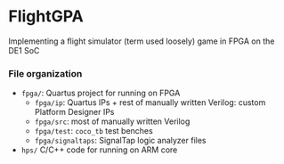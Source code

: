 # FlightGPA
Implementing a flight simulator (term used loosely) game in FPGA on the DE1 SoC

### File organization

  * `fpga/`: Quartus project for running on FPGA
    * `fpga/ip`: Quartus IPs + rest of manually written Verilog: custom Platform Designer IPs
    * `fpga/src`: most of manually written Verilog
    * `fpga/test`: `coco_tb` test benches
    * `fpga/signaltaps`: SignalTap logic analyzer files
  * `hps/` C/C++ code for running on ARM core
